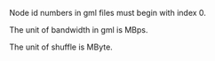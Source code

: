 Node id numbers in gml files must begin with index 0.

The unit of bandwidth in gml is MBps.

The unit of shuffle is MByte.
